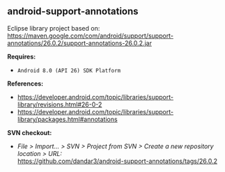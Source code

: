 ## android-support-annotations

Eclipse library project based on:<br/>
https://maven.google.com/com/android/support/support-annotations/26.0.2/support-annotations-26.0.2.jar

**Requires:**
- `Android 8.0 (API 26) SDK Platform`

**References:**
- https://developer.android.com/topic/libraries/support-library/revisions.html#26-0-2
- https://developer.android.com/topic/libraries/support-library/packages.html#annotations

**SVN checkout:**
- _File > Import... > SVN > Project from SVN > Create a new repository location > URL:_<br/>
  https://github.com/dandar3/android-support-annotations/tags/26.0.2
